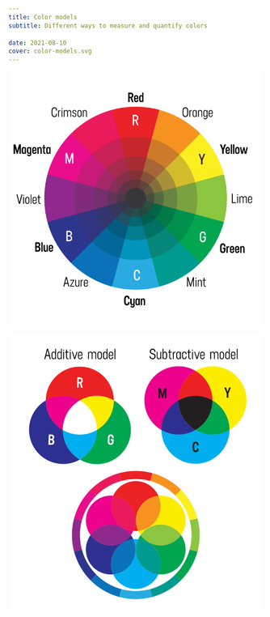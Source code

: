 ```yaml
---
title: Color models
subtitle: Different ways to measure and quantify colors

date: 2021-08-10
cover: color-models.svg
---
```


![](./colors-exp-1.svg)

![](./color-models.svg)
